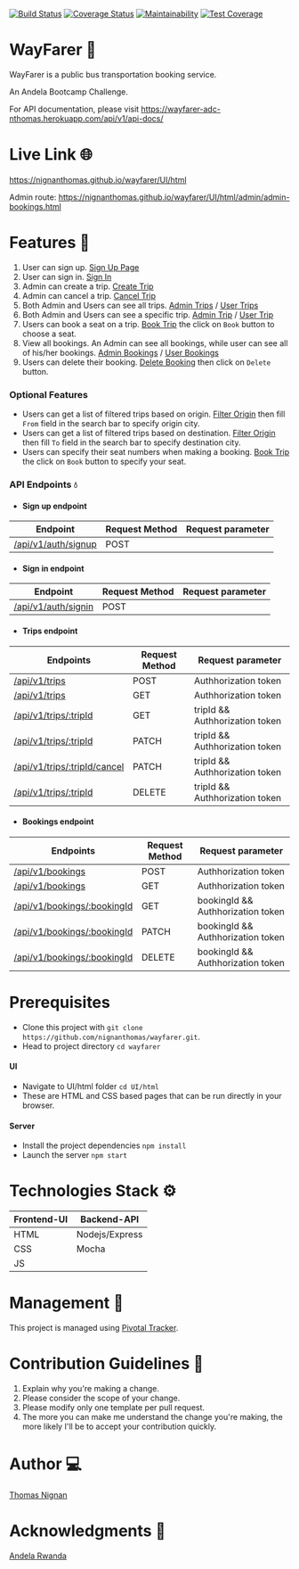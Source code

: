[![Build Status](https://travis-ci.org/nignanthomas/wayfarer.svg?branch=develop)](https://travis-ci.org/nignanthomas/wayfarer)
[![Coverage Status](https://coveralls.io/repos/github/nignanthomas/wayfarer/badge.svg?branch=develop)](https://coveralls.io/github/nignanthomas/wayfarer?branch=develop)
[![Maintainability](https://api.codeclimate.com/v1/badges/8c4c61983f337376392e/maintainability)](https://codeclimate.com/github/nignanthomas/wayfarer/maintainability)
[![Test Coverage](https://api.codeclimate.com/v1/badges/8c4c61983f337376392e/test_coverage)](https://codeclimate.com/github/nignanthomas/wayfarer/test_coverage)

# WayFarer :bus:
WayFarer is a public bus transportation booking service.

An Andela Bootcamp Challenge.

For API documentation, please visit https://wayfarer-adc-nthomas.herokuapp.com/api/v1/api-docs/

# Live Link :globe_with_meridians:
https://nignanthomas.github.io/wayfarer/UI/html

Admin route: https://nignanthomas.github.io/wayfarer/UI/html/admin/admin-bookings.html

# Features :rocket:
1. User can sign up. [Sign Up Page](https://nignanthomas.github.io/wayfarer/UI/html/signup.html)
2. User can sign in. [Sign In](https://nignanthomas.github.io/wayfarer/UI/html/signin.html)
3. Admin can create a trip. [Create Trip](https://nignanthomas.github.io/wayfarer/UI/html/admin/create-trip.html)
4. Admin can cancel a trip. [Cancel Trip](https://nignanthomas.github.io/wayfarer/UI/html/admin-booking.html)
5. Both Admin and Users can see all trips. [Admin Trips](https://nignanthomas.github.io/wayfarer/UI/html/admin-trips.html) / [User Trips](https://nignanthomas.github.io/wayfarer/UI/html/index.html)
6. Both Admin and Users can see a specific trip. [Admin Trip](https://nignanthomas.github.io/wayfarer/UI/html/admin-trip.html) / [User Trip](https://nignanthomas.github.io/wayfarer/UI/html/one-trip.html)
7. Users can book a seat on a trip. [Book Trip](https://nignanthomas.github.io/wayfarer/UI/html/one-trip.html) the click on `Book` button to choose a seat.
8. View all bookings. An Admin can see all bookings, while user can see all of his/her
bookings. [Admin Bookings](https://nignanthomas.github.io/wayfarer/UI/html/admin-bookings.html) / [User Bookings](https://nignanthomas.github.io/wayfarer/UI/html/my-trips.html)
9. Users can delete their booking. [Delete Booking](https://nignanthomas.github.io/wayfarer/UI/html/one-booking.html) then click on `Delete` button.

### Optional Features
- Users can get a list of filtered trips based on origin. [Filter Origin](https://nignanthomas.github.io/wayfarer/UI/html/index.html) then fill `From` field in the search bar to specify origin city.
- Users can get a list of filtered trips based on destination. [Filter Origin](https://nignanthomas.github.io/wayfarer/UI/html/index.html) then fill `To` field in the search bar to specify destination city.
- Users can specify their seat numbers when making a booking. [Book Trip](https://nignanthomas.github.io/wayfarer/UI/html/one-trip.html) the click on `Book` button to specify your seat.


### API Endpoints :droplet:

- #### Sign up endpoint
| Endpoint | Request Method | Request parameter |
| ---------- |----------- | ------------- |
| [/api/v1/auth/signup](https://wayfarer-adc-nthomas.herokuapp.com//api/v1/auth/signup) | POST | |

- #### Sign in endpoint
| Endpoint | Request Method | Request parameter |
| ---------- |----------- | ------------- |
| [/api/v1/auth/signin](https://wayfarer-adc-nthomas.herokuapp.com//api/v1/auth/signin) | POST | |

- #### Trips endpoint
| Endpoints | Request Method | Request parameter |
| --------- | ----------- | ------------- |
| [/api/v1/trips](https://wayfarer-adc-nthomas.herokuapp.com//api/v1/trips) | POST | Authhorization token|
| [/api/v1/trips](https://wayfarer-adc-nthomas.herokuapp.com//api/v1/trips) | GET | Authhorization token|
| [/api/v1/trips/:tripId](https://wayfarer-adc-nthomas.herokuapp.com//api/v1/trips/:tripId) | GET | tripId && Authhorization token |
| [/api/v1/trips/:tripId](https://wayfarer-adc-nthomas.herokuapp.com//api/v1/trips/:tripId) | PATCH | tripId && Authhorization token |
| [/api/v1/trips/:tripId/cancel](https://wayfarer-adc-nthomas.herokuapp.com//api/v1/trips/:tripId/cancel) | PATCH | tripId && Authhorization token |
| [/api/v1/trips/:tripId](https://wayfarer-adc-nthomas.herokuapp.com//api/v1/trips/:tripId) | DELETE | tripId && Authhorization token |

- #### Bookings endpoint
| Endpoints | Request Method | Request parameter |
| --------- | ----------- | ------------- |
| [/api/v1/bookings](https://wayfarer-adc-nthomas.herokuapp.com//api/v1/bookings) | POST | Authhorization token |
| [/api/v1/bookings](https://wayfarer-adc-nthomas.herokuapp.com//api/v1/bookings) | GET | Authhorization token |
| [/api/v1/bookings/:bookingId](https://wayfarer-adc-nthomas.herokuapp.com//api/v1/bookings/:bookingId) | GET | bookingId && Authhorization token |
| [/api/v1/bookings/:bookingId](https://wayfarer-adc-nthomas.herokuapp.com//api/v1/bookings/:bookingId) | PATCH | bookingId && Authhorization token |
| [/api/v1/bookings/:bookingId](https://wayfarer-adc-nthomas.herokuapp.com//api/v1/bookings/:bookingId) | DELETE | bookingId && Authhorization token |

# Prerequisites
- Clone this project with `git clone https://github.com/nignanthomas/wayfarer.git`.
- Head to project directory `cd wayfarer`

#### UI
 - Navigate to UI/html folder `cd UI/html`
 - These are HTML and CSS based pages that can be run directly in your browser.

#### Server
 - Install the project dependencies `npm install`
 - Launch the server `npm start`

# Technologies Stack :gear:
| Frontend-UI | Backend-API    |
| ---------   | -----------    |
| HTML        | Nodejs/Express |
| CSS         | Mocha          |
| JS          |                |


# Management :pencil:
This project is managed using [Pivotal Tracker](https://www.pivotaltracker.com/n/projects/2361810).

# Contribution Guidelines :two_men_holding_hands:
1. Explain why you're making a change.
2. Please consider the scope of your change.
3. Please modify only one template per pull request.
4. The more you can make me understand the change you're making, the more likely I'll be to accept your contribution quickly.

# Author :computer:
[Thomas Nignan](https://github.com/nignanthomas/)

# Acknowledgments :bow:
[Andela Rwanda](https://www.andela.com)
